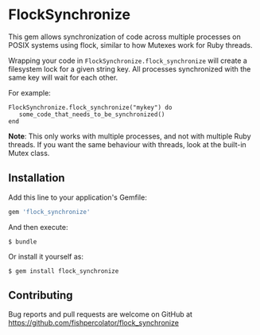 # FlockSynchronize

This gem allows synchronization of code across multiple processes on POSIX 
systems using flock, similar to how Mutexes work for Ruby threads.

Wrapping your code in `FlockSynchronize.flock_synchronize` will create a
filesystem lock for a given string key. All processes synchronized with the
same key will wait for each other.

For example:

```
FlockSynchronize.flock_synchronize("mykey") do
   some_code_that_needs_to_be_synchronized()
end
```

**Note**: This only works with multiple processes, and not with multiple Ruby
threads. If you want the same behaviour with threads, look at the built-in
Mutex class.

## Installation

Add this line to your application's Gemfile:

```ruby
gem 'flock_synchronize'
```

And then execute:

    $ bundle

Or install it yourself as:

    $ gem install flock_synchronize

## Contributing

Bug reports and pull requests are welcome on GitHub at https://github.com/fishpercolator/flock_synchronize

